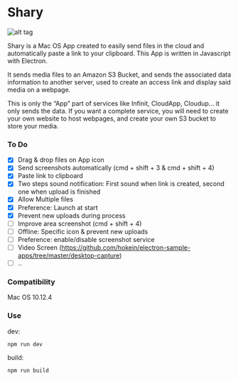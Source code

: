 # Shary

![alt tag](http://i.imgur.com/NvtGzSH.png)

Shary is a Mac OS App created to easily send files in the cloud and automatically paste a link to your clipboard. This App is written in Javascript with Electron.

It sends media files to an Amazon S3 Bucket, and sends the associated data information to another server, used to create an access link and display said media on a webpage.

This is only the “App” part of services like Infinit, CloudApp, Cloudup… it only sends the data. If you want a complete service, you will need to create your own website to host webpages, and create your own S3 bucket to store your media.



### To Do

- [x] Drag & drop files on App icon
- [x] Send screenshots automatically (cmd + shift + 3 & cmd + shift + 4)
- [x] Paste link to clipboard
- [x] Two steps sound notification: First sound when link is created, second one when upload is finished
- [x] Allow Multiple files
- [x] Preference: Launch at start
- [x] Prevent new uploads during process
- [ ] Improve area screenshot (cmd + shift + 4)
- [ ] Offline: Specific icon & prevent new uploads
- [ ] Preference: enable/disable screenshot service
- [ ] Video Screen (https://github.com/hokein/electron-sample-apps/tree/master/desktop-capture)
- [ ] ..

### Compatibility

Mac OS 10.12.4

### Use

dev:

```js
npm run dev
````

build:

```js
npm run build
````
